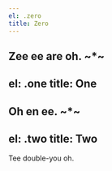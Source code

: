 ```yaml
---
el: .zero
title: Zero
---
```

Zee ee are oh.
~*~
---
el: .one
title: One
---
Oh en ee.
~*~
---
el: .two
title: Two
---
Tee double-you oh.
